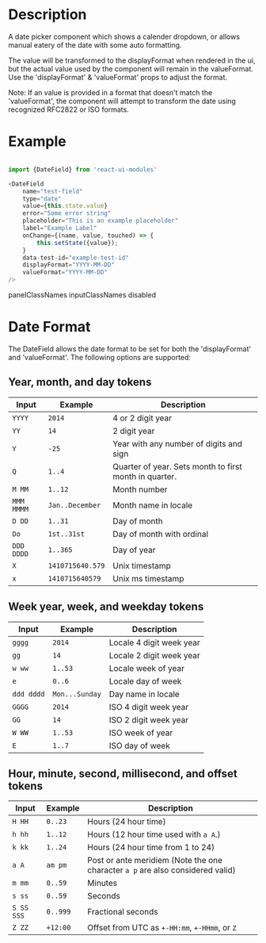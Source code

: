 # Description
A date picker component which shows a calender dropdown, or allows manual eatery of the date with some auto formatting.

The value will be transformed to the displayFormat when rendered in the ui, but the actual value used by the component will remain in the valueFormat. Use the 'displayFormat' & 'valueFormat' props to adjust the format.

Note: If an value is provided in a format that doesn't match the 'valueFormat', the component will attempt to transform the date using recognized RFC2822 or ISO formats.

# Example
~~~js

import {DateField} from 'react-ui-modules'

<DateField
    name="test-field"
    type="date"
    value={this.state.value}
    error="Some error string"
    placeholder="This is an example placeholder"
    label="Example Label"
    onChange={(name, value, touched) => {
        this.setState({value});
    }
    data-test-id="example-test-id"
    displayFormat="YYYY-MM-DD"
    valueFormat="YYYY-MM-DD"
/>
~~~

panelClassNames
inputClassNames
disabled
  
# Date Format
The DateField allows the date format to be set for both the 'displayFormat' and 'valueFormat'. The following options are supported:

## Year, month, and day tokens

| Input      | Example          | Description                                            |
|------------|------------------|--------------------------------------------------------|
| `YYYY`     | `2014`           | 4 or 2 digit year                                      |
| `YY`       | `14`             | 2 digit year                                           |
| `Y`        | `-25`            | Year with any number of digits and sign                |
| `Q`        | `1..4`           | Quarter of year. Sets month to first month in quarter. |
| `M MM`     | `1..12`          | Month number                                           |
| `MMM MMMM` | `Jan..December`  | Month name in locale                                   |
| `D DD`     | `1..31`          | Day of month                                           |
| `Do`       | `1st..31st`      | Day of month with ordinal                              |
| `DDD DDDD` | `1..365`         | Day of year                                            |
| `X`        | `1410715640.579` | Unix timestamp                                         |
| `x`        | `1410715640579`  | Unix ms timestamp                                      |

## Week year, week, and weekday tokens

| Input      | Example        | Description                                 |
|------------|----------------|---------------------------------------------|
| `gggg`     | `2014`         | Locale 4 digit week year                    |
| `gg`       | `14`           | Locale 2 digit week year                    |
| `w ww`     | `1..53`        | Locale week of year                         |
| `e`        | `0..6`         | Locale day of week                          |
| `ddd dddd` | `Mon...Sunday` | Day name in locale                          |
| `GGGG`     | `2014`         | ISO 4 digit week year                       |
| `GG`       | `14`           | ISO 2 digit week year                       |
| `W WW`     | `1..53`        | ISO week of year                            |
| `E`        | `1..7`         | ISO day of week                             |

## Hour, minute, second, millisecond, and offset tokens

| Input      | Example  | Description                                                                    |
|------------|----------|--------------------------------------------------------------------------------|
| `H HH`     | `0..23`  | Hours (24 hour time)                                                           |
| `h hh`     | `1..12`  | Hours (12 hour time used with `a A`.)                                          |
| `k kk`     | `1..24`  | Hours (24 hour time from 1 to 24)                                              |
| `a A`      | `am pm`  | Post or ante meridiem (Note the one character `a p` are also considered valid) |
| `m mm`     | `0..59`  | Minutes                                                                        |
| `s ss`     | `0..59`  | Seconds                                                                        |
| `S SS SSS` | `0..999` | Fractional seconds                                                             |
| `Z ZZ`     | `+12:00` | Offset from UTC as `+-HH:mm`, `+-HHmm`, or `Z`                                 |
